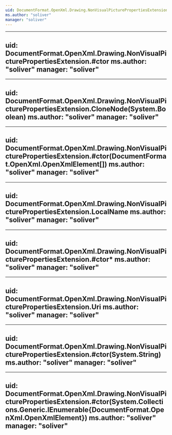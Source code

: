 ```yaml
---
uid: DocumentFormat.OpenXml.Drawing.NonVisualPicturePropertiesExtension
ms.author: "soliver"
manager: "soliver"
---
```


---
uid: DocumentFormat.OpenXml.Drawing.NonVisualPicturePropertiesExtension.#ctor
ms.author: "soliver"
manager: "soliver"
---

---
uid: DocumentFormat.OpenXml.Drawing.NonVisualPicturePropertiesExtension.CloneNode(System.Boolean)
ms.author: "soliver"
manager: "soliver"
---

---
uid: DocumentFormat.OpenXml.Drawing.NonVisualPicturePropertiesExtension.#ctor(DocumentFormat.OpenXml.OpenXmlElement[])
ms.author: "soliver"
manager: "soliver"
---

---
uid: DocumentFormat.OpenXml.Drawing.NonVisualPicturePropertiesExtension.LocalName
ms.author: "soliver"
manager: "soliver"
---

---
uid: DocumentFormat.OpenXml.Drawing.NonVisualPicturePropertiesExtension.#ctor*
ms.author: "soliver"
manager: "soliver"
---

---
uid: DocumentFormat.OpenXml.Drawing.NonVisualPicturePropertiesExtension.Uri
ms.author: "soliver"
manager: "soliver"
---

---
uid: DocumentFormat.OpenXml.Drawing.NonVisualPicturePropertiesExtension.#ctor(System.String)
ms.author: "soliver"
manager: "soliver"
---

---
uid: DocumentFormat.OpenXml.Drawing.NonVisualPicturePropertiesExtension.#ctor(System.Collections.Generic.IEnumerable{DocumentFormat.OpenXml.OpenXmlElement})
ms.author: "soliver"
manager: "soliver"
---
